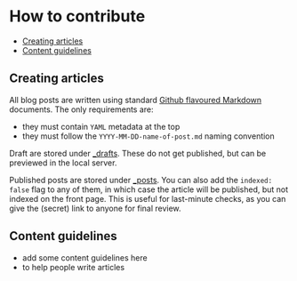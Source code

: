 # How to contribute

- [Creating articles](#creating-articles)
- [Content guidelines](#content-guidelines)

## Creating articles

All blog posts are written using standard [Github flavoured Markdown](http://github.github.com/github-flavored-markdown/) documents.
The only requirements are:

- they must contain `YAML` metadata at the top
- they must follow the `YYYY-MM-DD-name-of-post.md` naming convention

Draft are stored under [_drafts](https://github.com/TabDigital/TabDigital.github.io/tree/master/_drafts).
These do not get published, but can be previewed in the local server.

Published posts are stored under [_posts](https://github.com/TabDigital/TabDigital.github.io/tree/master/_posts).
You can also add the `indexed: false` flag to any of them,
in which case the article will be published, but not indexed on the front page.
This is useful for last-minute checks, as you can give the (secret) link to anyone for final review.

## Content guidelines

- add some content guidelines here
- to help people write articles
